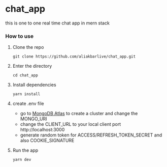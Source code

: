 # chat_app
 this is one to one real time chat app in mern stack   
### How to use
1. Clone the repo
    ```
    git clone https://github.com/aliakbarlive/chat_app.git
    ```
2. Enter the directory
    ```
    cd chat_app
    ```
3. Install dependencies
    ```
    yarn install
    ```
4. create .env file
   - go to [MongoDB Atlas](https://www.mongodb.com/atlas/database) to create a cluster and change the MONGO_URI
   - change the CLIENT_URL to your local client port http://localhost:3000 
   - generate random token for ACCESS/REFRESH_TOKEN_SECRET and also COOKIE_SIGNATURE

5. Run the app   
    ```
    yarn dev
    ```
